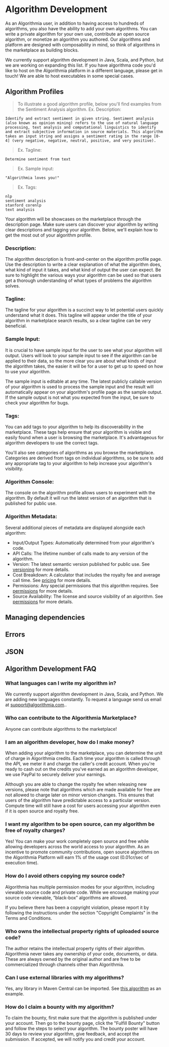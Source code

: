 # Algorithm Development

As an Algorithmia user, in addition to having access to hundreds of algorithms, you also have the ability to add your own algorithms. You can write a private algorithm for your own use, contribute an open source algorithm, or monetize an algorithm you authored. Our algorithms and platform are designed with composability in mind, so think of algorithms in the marketplace as building blocks.


We currently support algorithm development in Java, Scala, and Python, but we are working on expanding this list. If you have algorithma code you'd like to host on the Algorithmia platform in a different language, please get in touch! We are able to host executables in some special cases. 

## Algorithm Profiles

> To illustrate a good algorithm profile, below you'll find examples from the Sentiment Analysis algorithm. 
> Ex. Description:

```
Identify and extract sentiment in given string. Sentiment analysis (also known as opinion mining) refers to the use of natural language processing, text analysis and computational linguistics to identify and extract subjective information in source materials. This algorithm takes an input string and assigns a sentiment rating in the range [0-4] (very negative, negative, neutral, positive, and very positive).
```

> Ex. Tagline:

```
Determine sentiment from text
```

> Ex. Sample input:

```
"Algorithmia loves you!"
```
	
> Ex. Tags:

```
nlp
sentiment analysis
stanford corenlp
text analysis
```

Your algorithm will be showcases on the marketplace through the description page. Make sure users can discover your algorithm by writing clear descriptions and tagging your algorithm. Below, we'll explain how to get the most out of your algorithm profile.

### Description:

The algorithm description is front-and-center on the algorithm profile page. Use the description to write a clear explanation of what the algorithm does, what kind of input it takes, and what kind of output the user can expect. Be sure to highlight the various ways your algorithm can be used so that users get a thorough understanding of what types of problems the algorithm solves. 

### Tagline:

The tagline for your algorithm is a succinct way to let potential users quickly understand what it does. This tagline will appear under the title of your algorithm in marketplace search results, so a clear tagline can be very beneficial.

### Sample Input:

It is crucial to have sample input for the user to see what your algorithm will output. Users will look to your sample input to see if the algorithm can be applied to their data, so the more clear you are about what kinds of input the algorithm takes, the easier it will be for a user to get up to speed on how to use your algorithm.

The sample input is editable at any time. The latest publicly callable version of your algorithm is used to process the sample input and the result will automatically appear on your algorithm's profile page as the sample output. If the sample output is not what you expected from the input, be sure to check your algorithm for bugs. 

### Tags:

You can add tags to your algorithm to help its discoverability in the marketplace. These tags help ensure that your algorithm is visible and easily found when a user is browsing the marketplace. It's advantageous for algorithm developers to use the correct tags.

You'll also see categories of algorithms as you browse the marketplace. Categories are derived from tags on individual algorithms, so be sure to add any appropriate tag to your algorithm to help increase your algorithm's visibility. 

### Algorithm Console:

The console on the algorithm profile allows users to experiment with the algorithm. By default it will run the latest version of an algorithm that is published for public use.

### Algorithm Metadata:

Several additional pieces of metadata are displayed alongside each algorithm:

* Input/Output Types: Automatically determined from your algorithm's code.
* API Calls: The lifetime number of calls made to any version of the algorithm.
* Version: The latest semantic version published for public use. See [versioning](#versioning) for more details.
* Cost Breakdown: A calculator that includes the royalty fee and average call time. See [pricing](#pricing) for more details.
* Permissions: Any special permissions that this algorithm requires. See [permissions](#permissions) for more details.
* Source Availability: The license and source visibility of an algorithm. See [permissions](#permissions) for more details.


## Managing dependencies

## Errors

## JSON


## Algorithm Development FAQ

### What languages can I write my algorithm in?

We currently support algorithm development in Java, Scala, and Python. We are adding new languages constantly. To request a language send us email at <a href="mailto:support@algorithmia.com">support@algorithmia.com</a>..

### Who can contribute to the Algorithmia Marketplace?

Anyone can contribute algorithms to the marketplace!


### I am an algorithm developer, how do I make money?

When adding your algorithm to the marketplace, you can determine the unit of charge in Algorithmia credits. Each time your algorithm is called through the API, we meter it and charge the caller's credit account. When you're ready to cash out on the credits you've earned as an algorithm developer, we use PayPal to securely deliver your earnings.

Although you are able to change the royalty fee when releasing new versions, please note that algorithms which are made available for free are not allowed to charge later on minor version changes. This ensures that users of the algorithm have predictable access to a particular version. Compute time will still have a cost for users accessing your algorithm even if it is open source and royalty free.

### I want my algorithm to be open source, can my algorithm be free of royalty charges?

Yes! You can make your work completely open source and free while allowing developers across the world access to your algorithm. As an incentive to promote community contributions, open source algorithms on the Algorithmia Platform will earn 1% of the usage cost (0.01cr/sec of execution time).

### How do I avoid others copying my source code?

Algorithmia has multiple permission modes for your algorithm, including viewable source code and private code. While we encourage making your source code viewable, “black-box” algorithms are allowed.

If you believe there has been a copyright violation, please report it by following the instructions under the section "Copyright Complaints" in the Terms and Conditions.

### Who owns the intellectual property rights of uploaded source code?

The author retains the intellectual property rights of their algorithm. Algorithmia never takes any ownership of your code, documents, or data. These are always owned by the original author and are free to be commercialized through channels other than Algorithmia.

### Can I use external libraries with my algorithms?

Yes, any library in Maven Central can be imported. See [this algorithm](https://algorithmia.com/algorithms/kenny/LDA/edit) as an example.

### How do I claim a bounty with my algorithm?

To claim the bounty, first make sure that the algorithm is published under your account. Then go to the bounty page, click the "Fulfill Bounty" button and follow the steps to select your algorithm. The bounty poster will have 30 days to review your algorithm, give feedback, and accept the submission. If accepted, we will notify you and credit your account.
